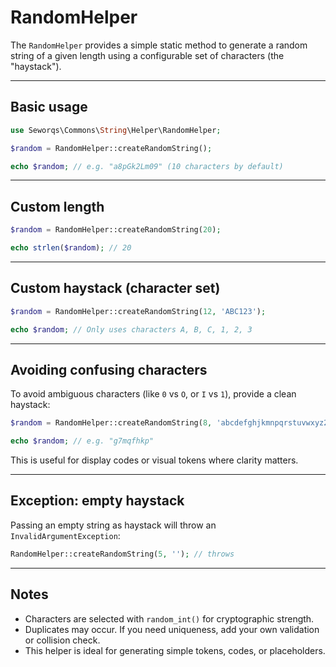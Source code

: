 # RandomHelper

The `RandomHelper` provides a simple static method to generate a random string of a given length using a configurable set of characters (the "haystack").

---

## Basic usage

```php
use Seworqs\Commons\String\Helper\RandomHelper;

$random = RandomHelper::createRandomString();

echo $random; // e.g. "a8pGk2Lm09" (10 characters by default)
```

---

## Custom length

```php
$random = RandomHelper::createRandomString(20);

echo strlen($random); // 20
```

---

## Custom haystack (character set)

```php
$random = RandomHelper::createRandomString(12, 'ABC123');

echo $random; // Only uses characters A, B, C, 1, 2, 3
```

---

## Avoiding confusing characters

To avoid ambiguous characters (like `0` vs `O`, or `I` vs `1`), provide a clean haystack:

```php
$random = RandomHelper::createRandomString(8, 'abcdefghjkmnpqrstuvwxyz23456789');

echo $random; // e.g. "g7mqfhkp"
```

This is useful for display codes or visual tokens where clarity matters.

---

## Exception: empty haystack

Passing an empty string as haystack will throw an `InvalidArgumentException`:

```php
RandomHelper::createRandomString(5, ''); // throws
```

---

## Notes

- Characters are selected with `random_int()` for cryptographic strength.
- Duplicates may occur. If you need uniqueness, add your own validation or collision check.
- This helper is ideal for generating simple tokens, codes, or placeholders.
